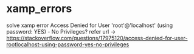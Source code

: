 # xamp_errors
solve xamp error
 Access Denied for User 'root'@'localhost' (using password: YES) - No Privileges?
 refer url  ->  https://stackoverflow.com/questions/17975120/access-denied-for-user-rootlocalhost-using-password-yes-no-privileges
